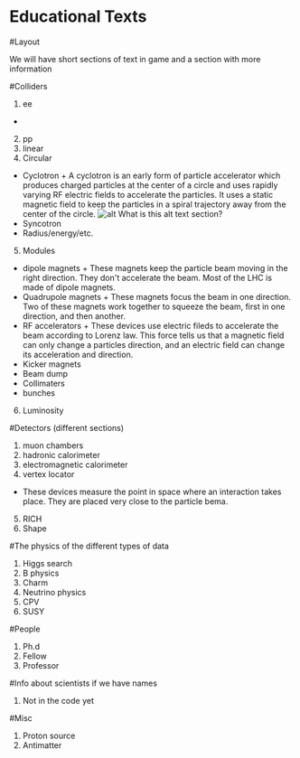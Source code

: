 Educational Texts
=================

#Layout

We will have short sections of text in game and a section with more information

#Colliders

1. ee
 *
2. pp
3. linear
4. Circular
 * Cyclotron
    	+ A cyclotron is an early form of particle accelerator which produces charged particles at the center of a circle and uses rapidly varying RF electric fields to accelerate the particles. It uses a static magnetic field to keep the particles in a spiral trajectory away from the center of the circle.
![alt What is this alt text section?](/img/Cyclotron_patent.png "Cyclotron Schematic")
 * Syncotron
 * Radius/energy/etc.
5. Modules
 * dipole magnets
    	+ These magnets keep the particle beam moving in the right direction. They don't accelerate the beam. Most of the LHC is made of dipole magnets.
 * Quadrupole magnets
    	+ These magnets focus the beam in one direction. Two of these magnets work together to squeeze the beam, first in one direction, and then another.
 * RF accelerators
    	+ These devices use electric fileds to accelerate the beam according to Lorenz law. This force tells us that a magnetic field can only change a particles direction, and an electric field can change its acceleration and direction.
 * Kicker magnets
 * Beam dump
 * Collimaters
 * bunches
6. Luminosity

#Detectors (different sections)

1. muon chambers
2. hadronic calorimeter
3. electromagnetic calorimeter
4. vertex locator
 * These devices measure the point in space where an interaction takes place. They are placed very close to the particle bema. 
5. RICH
6. Shape
	
#The physics of the different types of data

1. Higgs search
2. B physics
3. Charm
4. Neutrino physics
5. CPV
6. SUSY

#People

1. Ph.d
2. Fellow
3. Professor

#Info about scientists if we have names
1. Not in the code yet

#Misc

1. Proton source
2. Antimatter
